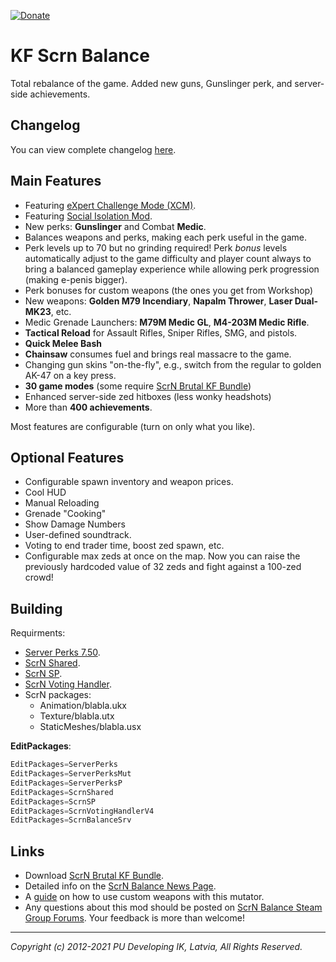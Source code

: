 [![Donate](https://img.shields.io/badge/Donate-PayPal-green.svg)](https://www.paypal.com/donate/?token=eqGTBS8Bbv2Ic1RoE8JYnGsnsKNB119LTEUsW4VB_nHzwQoJPbfJgr7nhKLg7VEkz8JsePsyj5d6FHVr&locale.x=LV)

<!-- some link shortcuts -->
[ScrN Brutal KF Bundle]: https://steamcommunity.com/groups/ScrNBalance/discussions/2/483368526570475472/

# KF Scrn Balance

Total rebalance of the game. Added new guns, Gunslinger perk, and server-side achievements.

## Changelog

You can view complete changelog [here](Docs/CHANGELOG.md).

## Main Features

* Featuring [eXpert Challenge Mode (XCM)](https://steamcommunity.com/groups/ScrNBalance/discussions/9/4580716151550023598/).
* Featuring [Social Isolation Mod](https://steamcommunity.com/groups/ScrNBalance/discussions/2/4666237625653274273/).
* New perks: **Gunslinger** and Combat **Medic**.
* Balances weapons and perks, making each perk useful in the game.
* Perk levels up to 70 but no grinding required! Perk *bonus* levels automatically adjust to the game difficulty and player count always to bring a balanced gameplay experience while allowing perk progression (making e-penis bigger).
* Perk bonuses for custom weapons (the ones you get from Workshop)
* New weapons: **Golden M79 Incendiary**, **Napalm Thrower**, **Laser Dual-MK23**, etc.
* Medic Grenade Launchers: **M79M Medic GL**, **M4-203M Medic Rifle**.
* **Tactical Reload** for Assault Rifles, Sniper Rifles, SMG, and pistols.
* **Quick Melee Bash**
* **Chainsaw** consumes fuel and brings real massacre to the game.
* Changing gun skins "on-the-fly", e.g., switch from the regular to golden AK-47 on a key press.
* **30 game modes** (some require [ScrN Brutal KF Bundle])
* Enhanced server-side zed hitboxes (less wonky headshots)
* More than **400 achievements**.

Most features are configurable (turn on only what you like).

## Optional Features

* Configurable spawn inventory and weapon prices.
* Cool HUD
* Manual Reloading
* Grenade "Cooking"
* Show Damage Numbers
* User-defined soundtrack.
* Voting to end trader time, boost zed spawn, etc.
* Configurable max zeds at once on the map. Now you can raise the previously hardcoded value of 32 zeds and fight against a 100-zed crowd!

## Building

Requirments:

* [Server Perks 7.50](https://forums.tripwireinteractive.com/index.php?threads/mut-per-server-stats.36898/).
* [ScrN Shared](https://github.com/poosh/KF-ScrnShared).
* [ScrN SP](https://github.com/poosh/KF-ScrnSP).
* [ScrN Voting Handler](https://github.com/poosh/KF-ScrnVotingHandler).
* ScrN packages:
  * Animation/blabla.ukx
  * Texture/blabla.utx
  * StaticMeshes/blabla.usx

**EditPackages**:

```cpp
EditPackages=ServerPerks
EditPackages=ServerPerksMut
EditPackages=ServerPerksP
EditPackages=ScrnShared
EditPackages=ScrnSP
EditPackages=ScrnVotingHandlerV4
EditPackages=ScrnBalanceSrv
```

## Links

* Download [ScrN Brutal KF Bundle].
* Detailed info on the [ScrN Balance News Page](https://steamcommunity.com/groups/ScrNBalance/discussions/2/).
* A [guide](http://steamcommunity.com/sharedfiles/filedetails/?id=124250783) on how to use custom weapons with this mutator.
* Any questions about this mod should be posted on [ScrN Balance Steam Group Forums](https://steamcommunity.com/groups/ScrNBalance/discussions/1/). Your feedback is more than welcome!

-------------------------------------------------------------------------------

*Copyright (c) 2012-2021 PU Developing IK, Latvia, All Rights Reserved.*

